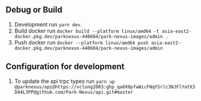 ## Debug or Build

1. Development run `yarn dev`.
2. Build docker run `docker build --platform linux/amd64 -t asia-east2-docker.pkg.dev/parknexus-440604/park-nexus-images/admin .`
3. Push docker run `docker --platform linux/amd64 push asia-east2-docker.pkg.dev/parknexus-440604/park-nexus-images/admin`

## Configuration for development

1. To update the api trpc types run `yarn up @parknexus/api@https://vclong2003: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@github.com/Park-Nexus/api.git#master`
